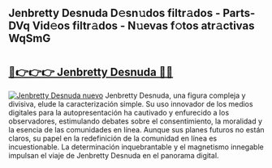 ## Jenbretty Desnuda D𝚎sn𝚞dos filtr𝚊dos - Parts-DVq Vid𝚎os filtr𝚊dos - N𝚞evas f𝚘tos atr𝚊ctivas WqSmG

# <h2><a href="http://mbd7ky7.tromn.icu/?c=Jenbretty+Desnuda">🔗👉👉👉 Jenbretty Desnuda 🔗🔗</a></h2>

[![Jenbretty Desnuda nuevo](https://i.imgur.com/pEAQMta.gif)](http://mbd7ky7.tromn.icu/?c=Jenbretty+Desnuda)
Jenbretty Desnuda, una figura compleja y divisiva, elude la caracterización simple. Su uso innovador de los medios digitales para la autopresentación ha cautivado y enfurecido a los observadores, estimulando debates sobre el consentimiento, la moralidad y la esencia de las comunidades en línea. Aunque sus planes futuros no están claros, su papel en la redefinición de la comunidad en línea es incuestionable. La determinación inquebrantable y el magnetismo innegable impulsan el viaje de Jenbretty Desnuda en el panorama digital.
